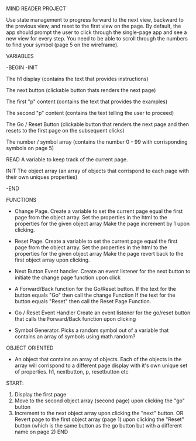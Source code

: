 MIND READER PROJECT

Use state management to progress forward to the next view, backward to the previous view, and reset to the first view on the page.
By default, the app should prompt the user to click through the single-page app and see a new view for every step.
You need to be able to scroll through the numbers to find your symbol (page 5 on the wireframe).



VARIABLES 

-BEGIN
-INIT

The h1 display (contains the text that provides instructions)

The next button (clickable button thats renders the next page)

The first "p" content (contains the text that provides the examples)

The second "p" content (contains the text telling the user to proceed)

The Go / Reset Button (clickable button that renders the next page and then resets to the first page on the subsequent clicks)

The number / symbol array (contains the number 0 - 99 with corrisponding symbols on page 5)

READ A variable to keep track of the current page.

INIT The object array (an array of objects that corrispond to each page with their own uniques properties)

-END


FUNCTIONS

- Change Page. 
    Create a variable to set the current page equal the first page from the object array. 
    Set the properties in the html to the properties for the given object array
    Make the page increment by 1 upon clicking. 

- Reset Page. 
    Create a variable to set the current page equal the first page from the object array. 
    Set the properties in the html to the properties for the given object array
    Make the page revert back to the first object array upon clicking. 

- Next Button Event handler.
    Create an event listener for the next button to initiate the change page function upon click

- A Forward/Back function for the Go/Reset button. 
    If the text for the button equals "Go" then call the change Function
    If the text for the button equals "Reset" then call the Reset Page Function.

- Go / Reset Event Handler
    Create an event listener for the go/reset button that calls the Forward/Back function upon clicking

- Symbol Generator. 
    Picks a random symbol out of a variable that contains an array of symbols using math.random? 





OBJECT ORIENTED

- An object that contains an array of objects. Each of the objects in the array will corrispond to a different page display with it's own unique set of properties. h1, nextbutton, p, resetbutton etc



START:
1. Display the first page 
2. Move to the second object array (second page) upon clicking the "go" button
3. Increment to the next object array upon clicking the "next" button. OR Revert page to the first object array (page 1) upon clicking the "Reset" button (which is the same button as the go button but with a different name on page 2)
END